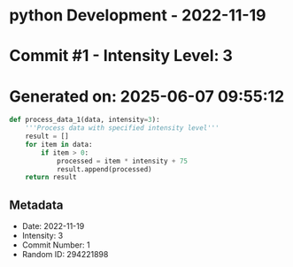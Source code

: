 ﻿# python Development - 2022-11-19
# Commit #1 - Intensity Level: 3
# Generated on: 2025-06-07 09:55:12
```python
def process_data_1(data, intensity=3):
    '''Process data with specified intensity level'''
    result = []
    for item in data:
        if item > 0:
            processed = item * intensity + 75
            result.append(processed)
    return result
```
## Metadata
- Date: 2022-11-19
- Intensity: 3
- Commit Number: 1
- Random ID: 294221898
